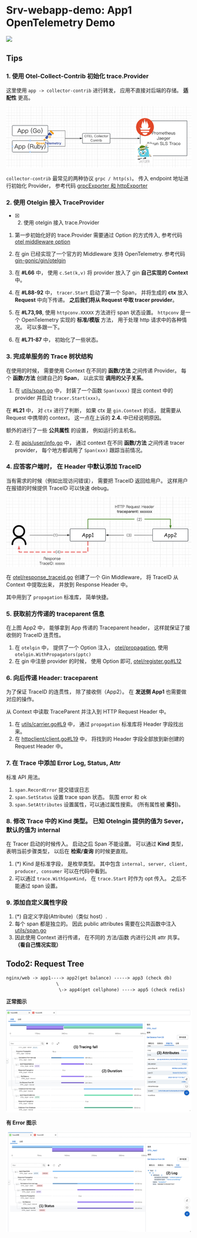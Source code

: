 # Srv-webapp-demo: App1 OpenTelemetry Demo


<img src="https://typonotes.com/mp/qrcode.png" width="800px" />


## Tips


### 1. 使用 Otel-Collect-Contrib 初始化 trace.Provider

这里使用 `app -> collector-contrib`  进行转发， 应用不直接对后端的存储。 **适配性** 更高。

![](./docs/img/app-collector-display.jpg)


`collector-contrib` 最常见的两种协议 `grpc / http(s)`。 传入 endpoint 地址进行初始化 Provider， 参考代码 [grpcExporter 和 httpExporter](./pkg/middlewares/otel/provider.go#41)


### 2. 使用 Otelgin 接入 TraceProvider

+ [x] 2. 使用 otelgin 接入 trace.Provider


1. 第一步初始化好的 trace.Provider 需要通过 Option 的方式传入, 参考代码 [otel middleware option](./pkg/middlewares/otel/register.go#L8)

2. 在 gin 已经实现了一个官方的 Middleware 支持 OpenTelemetry.  参考代码 [gin-gonic/gin/otelgin](https://github.com/open-telemetry/opentelemetry-go-contrib/blob/849072ef827b4abab754253e1e63e7b410a31084/instrumentation/github.com/gin-gonic/gin/otelgin/gintrace.go#L42)

3. 在 **#L66** 中， 使用 `c.Set(k,v)` 将 provider 放入了 gin **自己实现的 Context** 中。

4. 在 **#L88-92** 中， `tracer.Start` 启动了第一个 Span， 并将生成的 **ctx** 放入 **Request** 中向下传递。 **之后我们将从 Request 中取 tracer provider**。

5. 在 **#L73,98**, 使用 `httpconv.XXXXX` 方法进行 span 状态设置。 `httpconv` 是一个 OpenTelemetry 实现的 **标准/模版** 方法， 用于处理 http 请求中的各种情况。 可以多跟一下。

6. 在 **#L71-87** 中， 初始化了一些状态。

### 3. 完成单服务的 Trace 树状结构

在使用的时候， 需要使用 Context 在不同的 **函数/方法** 之间传递 Provider。 每个 **函数/方法** 创建自己的 **Span**， 以此实现 **调用的父子关系**。

1. 在 [utils/span.go](./pkg/utils/span.go) 中， 封装了一个函数 `Span(xxxx)` 提出 context 中的 provider 并启动 `tracer.Start(xxx)`。

在 **#L21** 中， 对 `ctx` 进行了判断， 如果 ctx 是 `gin.Context` 的话， 就需要从 Request 中携带的 context， 这一点在上诉的 **2.4.** 中已经说明原因。

额外的进行了一些 **公共属性** 的设置， 例如运行的主机名。


2. 在 [apis/user/info.go](./pkg/apis/user/info.go) 中， 通过 context 在不同 **函数/方法** 之间传递 tracer provider， 每个地方都调用了 `Span(xxx)` 跟踪当前情况。


### 4. 应答客户端时， 在 Header 中默认添加 TraceID

当有需求的时候（例如出现访问错误）， 需要把 TraceID 返回给用户。 这样用户在报错的时候提供 TraceID 可以快速 debug。

![](./docs/img/propagation.jpg)

在 [otel/response_traceid.go](./pkg/middlewares/otel/response_traceid.go) 创建了一个 Gin Middleware， 将 TraceID 从 Context 中提取出来， 并放到 Response Header 中。

其中用到了 `propagation` 标准库， 简单快捷。


### 5. 获取前方传递的 traceparent 信息

在上图 App2 中， 能够拿到 App 传递的 Traceparent header， 这样就保证了接收侧的 TraceID 连贯性。

1. 在 `otelgin` 中， 提供了一个 Option 注入， [otel/propagation](./pkg/middlewares/otel/propagation.go), 使用 `otelgin.WithPropagators(pptc)`
2. 在 gin 中注册 provider 的时候， 使用 Option 即可, [otel/register.go#L12](./pkg/middlewares/otel/register.go#L12)

### 6. 向后传递 Header: traceparent

为了保证 TraceID 的连贯性， 除了接收侧（App2）。 在 **发送侧 App1** 也需要做对应的操作。

从 Context 中读取 TraceParent 并注入到 HTTP Request Header 中。 

1. 在 [utils/carrier.go#L9](./pkg/utils/carrier.go) 中， 通过 `propagation` 标准库将 Header 字段找出来。
2. 在 [httpclient/client.go#L19](./pkg/httpclient/client.go#L19) 中， 将找到的 Header 字段全部放到新创建的 Request Header 中。

### 7. 在 Trace 中添加 Error Log, Status, Attr

标准 API 用法。 

1. `span.RecordError` 提交错误日志
2. `span.SetStatus` 设置 trace span 状态。 氛围 error 和 ok
3. `span.SetAttributes` 设置属性，可以通过属性搜索。 (所有属性被 **索引**)。


### 8. 修改 Trace 中的 Kind 类型。 已知 Otelngin 提供的值为 Sever， 默认的值为 internal

在 Tracer 启动的时候传入。 启动之后 Span 不能设置。 可以通过 **Kind** 类型， 表明当前步骤类型， 以后在 **检索/查询** 的时候更直观。

1. (*) Kind 是标准字段， 是枚举类型。 其中包含 `internal, server, client, producer, consumer` 可以在代码中看到。 
2. 可以通过 `trace.WithSpanKind`， 在 `trace.Start` 时作为 opt 传入。 之后不能通过 span 设置。

### 9. 添加自定义属性字段

1. (*) 自定义字段(Attribute)（类似 host）.
2. 每个 span 都是独立的。 因此 public attributes 需要在公共函数中注入 [utils/span.go](/pkg/utils/span.go#L27)
3. 因此使用 Context 进行传递， 在不同的 方法/函数 内进行公共 attr 共享。 **（看自己情况实现）**


## Todo2: Request Tree


```
nginx/web -> app1----> app2(get balance) -----> app3 (check db)
                   \
                    \-> app4(get cellphone) ----> app5 (check redis)
```

**正常图示**

![](./docs/img/otel-success.jpg)


**有 Error 图示**

![](./docs/img/otel-error.jpg)


